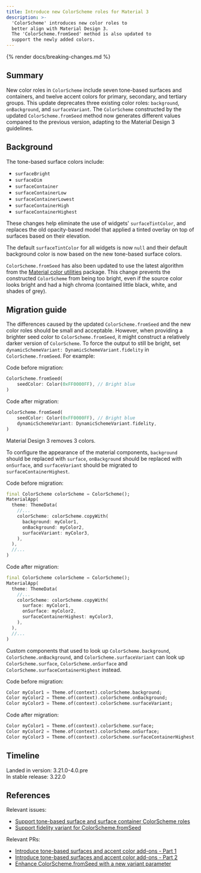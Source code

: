 ```yaml
---
title: Introduce new ColorScheme roles for Material 3
description: >-
  'ColorScheme' introduces new color roles to
  better align with Material Design 3.
  The 'ColorScheme.fromSeed' method is also updated to
  support the newly added colors.
---
```


{% render docs/breaking-changes.md %}

## Summary

New color roles in `ColorScheme` include
seven tone-based surfaces and containers, and twelve accent colors for
primary, secondary, and tertiary groups.
This update deprecates three existing color roles:
`background`, `onBackground`, and `surfaceVariant`.
The `ColorScheme` constructed by the updated `ColorScheme.fromSeed` method now
generates different values compared to the previous version,
adapting to the Material Design 3 guidelines.

## Background

The tone-based surface colors include: 

- `surfaceBright`
- `surfaceDim`
- `surfaceContainer`
- `surfaceContainerLow`
- `surfaceContainerLowest`
- `surfaceContainerHigh`
- `surfaceContainerHighest`

These changes help eliminate the use of widgets' `surfaceTintColor`, and
replaces the old opacity-based model that applied a tinted overlay
on top of surfaces based on their elevation.  

The default `surfaceTintColor` for all widgets is now `null` and
their default background color is now
based on the new tone-based surface colors.

`ColorScheme.fromSeed` has also been updated to use the latest algorithm
from the [Material color utilities][] package.
This change prevents the constructed `ColorScheme` from being too bright,
even if the source color looks bright and
had a high chroma (contained little black, white, and shades of grey).

[Material color utilities]: {{site.pub-pkg}}/material_color_utilities

## Migration guide

The differences caused by the updated `ColorScheme.fromSeed` and
the new color roles should be small and acceptable.
However, when providing a brighter seed color to `ColorScheme.fromSeed`,
it might construct a relatively darker version of `ColorScheme`.
To force the output to still be bright,
set `dynamicSchemeVariant: DynamicSchemeVariant.fidelity` in
`ColorScheme.fromSeed`. For example:

Code before migration:

```dart
ColorScheme.fromSeed(
    seedColor: Color(0xFF0000FF), // Bright blue
)
```

Code after migration:

```dart
ColorScheme.fromSeed(
    seedColor: Color(0xFF0000FF), // Bright blue
    dynamicSchemeVariant: DynamicSchemeVariant.fidelity,
)
```

Material Design 3 removes 3 colors.

To configure the appearance of the material components,
`background` should be replaced with `surface`,
`onBackground` should be replaced with `onSurface`, and
`surfaceVariant` should be migrated to `surfaceContainerHighest`.

Code before migration:

```dart
final ColorScheme colorScheme = ColorScheme();
MaterialApp(
  theme: ThemeData(
    //...
    colorScheme: colorScheme.copyWith(
      background: myColor1,
      onBackground: myColor2,
      surfaceVariant: myColor3,
    ),
  ),
  //...
)
```

Code after migration:

```dart
final ColorScheme colorScheme = ColorScheme();
MaterialApp(
  theme: ThemeData(
    //...
    colorScheme: colorScheme.copyWith(
      surface: myColor1,
      onSurface: myColor2,
      surfaceContainerHighest: myColor3,
    ),
  ),
  //...
)
```

Custom components that used to look up `ColorScheme.background`,
`ColorScheme.onBackground`, and `ColorScheme.surfaceVariant` can look up
`ColorScheme.surface`, `ColorScheme.onSurface` and
`ColorScheme.surfaceContainerHighest` instead.

Code before migration:

```dart
Color myColor1 = Theme.of(context).colorScheme.background;
Color myColor2 = Theme.of(context).colorScheme.onBackground;
Color myColor3 = Theme.of(context).colorScheme.surfaceVariant;
```

Code after migration:

```dart
Color myColor1 = Theme.of(context).colorScheme.surface;
Color myColor2 = Theme.of(context).colorScheme.onSurface;
Color myColor3 = Theme.of(context).colorScheme.surfaceContainerHighest;
```

## Timeline

Landed in version: 3.21.0-4.0.pre<br>
In stable release: 3.22.0

## References

Relevant issues:

* [Support tone-based surface and surface container ColorScheme roles][]
* [Support fidelity variant for ColorScheme.fromSeed][]

Relevant PRs:

* [Introduce tone-based surfaces and accent color add-ons - Part 1][]
* [Introduce tone-based surfaces and accent color add-ons - Part 2][]
* [Enhance ColorScheme.fromSeed with a new variant parameter][]

[Support tone-based surface and surface container ColorScheme roles]: {{site.repo.flutter}}/issues/115912
[Support fidelity variant for ColorScheme.fromSeed]: {{site.repo.flutter}}/issues/144649
[Introduce tone-based surfaces and accent color add-ons - Part 1]: {{site.repo.flutter}}/pull/142654
[Introduce tone-based surfaces and accent color add-ons - Part 2]: {{site.repo.flutter}}/pull/144273
[Enhance ColorScheme.fromSeed with a new variant parameter]: {{site.repo.flutter}}/pull/144805
